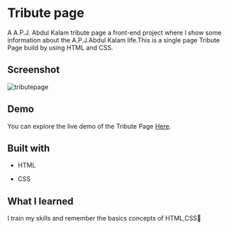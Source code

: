 
# Tribute page
A A.P.J. Abdul Kalam tribute page a front-end project where I show some information about the A.P.J.Abdul Kalam life.This is a single page Tribute Page build by using HTML and CSS.

## Screenshot
![tributepage](https://github.com/Vandana915/TributePage/assets/124566666/d6b813ae-ff1e-4c39-99c4-acf510576b05)

## Demo
You can explore the live demo of the Tribute Page [Here](file:///D:/1.ProjectFontend7007/1.Tribute-Page/index.html).


##  Built with
* HTML
+ CSS


## What I learned
I train my skills and remember the basics concepts of HTML,CSS🙂
